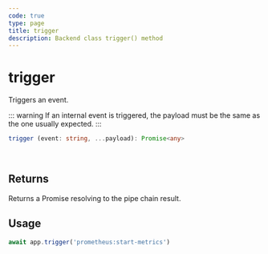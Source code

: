```yaml
---
code: true
type: page
title: trigger
description: Backend class trigger() method
---
```


# trigger

Triggers an event.

::: warning
If an internal event is triggered, the payload must be the same as the one usually expected.
:::

```ts
trigger (event: string, ...payload): Promise<any>
```

<br/>

## Returns

Returns a Promise resolving to the pipe chain result.

## Usage

```js
await app.trigger('prometheus:start-metrics')
```
